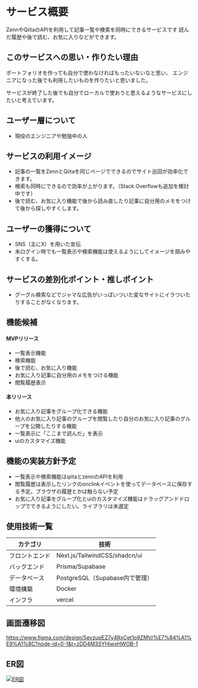 # サービス概要

ZennやQiitaのAPIを利用して記事一覧や検索を同時にできるサービスです
読んだ履歴や後で読む、お気に入りなどができます。

## このサービスへの思い・作りたい理由

ポートフォリオを作っても自分で使わなければもったいないなと思い、
エンジニアになった後でも利用したいものを作りたいと思いました。

サービスが終了した後でも自分でローカルで使おうと思えるようなサービスにしたいと考えています。

## ユーザー層について

- 現役のエンジニアや勉強中の人

## サービスの利用イメージ

- 記事の一覧をZennとQiitaを同じページでできるのでサイト巡回が効率化できます。
- 検索も同時にできるので効率が上がります。（Stack Overflowも追加を検討中です）
- 後で読む、お気に入り機能で後から読み直したり記事に自分用のメモをつけて後から探しやすくします。

## ユーザーの獲得について

- SNS（主にX）を用いた宣伝
- 未ログイン時でも一覧表示や検索機能は使えるようにしてイメージを掴みやすくする。

## サービスの差別化ポイント・推しポイント

- グーグル検索などでジャマな広告がいっぱいついた変なサイトにイラついたりすることがなくなります。

## 機能候補

#### MVPリリース

- 一覧表示機能
- 検索機能
- 後で読む、お気に入り機能
- お気に入り記事に自分用のメモをつける機能
- 閲覧履歴表示

#### 本リリース

- お気に入り記事をグループ化できる機能
- 他人のお気に入り記事のグループを閲覧したり自分のお気に入り記事のグループを公開したりする機能
- 一覧表示に「ここまで読んだ」を表示
- uiのカスタマイズ機能

## 機能の実装方針予定

- 一覧表示や検索機能はqiitaとzennのAPIを利用
- 閲覧履歴は表示したリンクのonclinkイベントを使ってデータベースに保存する予定。ブラウザの履歴とかは触らない予定
- お気に入り記事をグループ化とuiのカスタマイズ機能はドラッグアンドドロップでできるようにしたい。ライブラリは未選定

## 使用技術一覧

| カテゴリ       | 技術                           |
| -------------- | ------------------------------ |
| フロントエンド | Next.js/TailwindCSS/shadcn/ui  |
| バックエンド   | Prisma/Supabase                |
| データベース   | PostgreSQL（Supabase内で管理） |
| 環境構築       | Docker                         |
| インフラ       | vercel                         |

## 画面遷移図

https://www.figma.com/design/5evzupEZ7y4RxCet1o9ZMV/%E7%84%A1%E9%A1%8C?node-id=0-1&t=zDD4M3SYHiwxHWOB-1

## ER図

[![ER図](https://i.gyazo.com/b511f24d7e0883895ac02a9f173b7415.png)](https://gyazo.com/b511f24d7e0883895ac02a9f173b7415)
